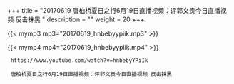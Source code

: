 +++
title = "20170619  唐柏桥夏日之行6月19日直播视频：评郭文贵今日直播视频 反击抹黑 "
description = ""
weight = 20
+++

{{< mymp3 mp3="20170619_hnbebyypiik.mp3" >}}

{{< mymp4 mp4="20170619_hnbebyypiik.mp4" >}}

     https://www.youtube.com/watch?v=hnbebyYPiIk 
     
     唐柏桥夏日之行6月19日直播视频：评郭文贵今日直播视频 反击抹黑 
